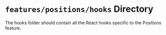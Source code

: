 # `features/positions/hooks` Directory

The hooks folder should contain all the React hooks specific to the Positions feature.
